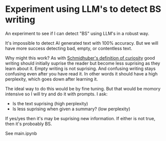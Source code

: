 # Experiment using LLM's to detect BS writing


An experiment to see if I can detect "BS" using LLM's in a robust way.

It's impossible to detect AI generated text with 100% accuracy. But we will have more success detecting bad, empty, or contentless text. 

Why might this work? As with [Schmidhuber's definition of curiosity](https://arxiv.org/abs/0812.4360) good writing should initially suprise the reader but become less suprising as they learn about it. Empty writing is not suprising. And confusing writing stays confusing even after you have read it. In other words it should have a high perplexity, which goes down after learning it. 

The ideal way to do this would be by fine tuning. But that would be momory intensive so I will try and do it with prompts. I ask:
- Is the text suprising (high perplexity)
- Is less suprising when given a summary? (low perplexity)

If yes/yes then it's may be suprising new information. If either is not true, then it's proboably BS.

See main.ipynb
